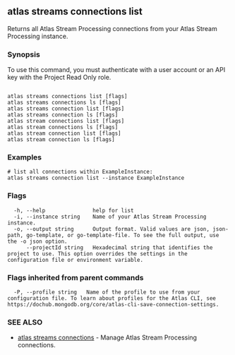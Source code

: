 ## atlas streams connections list

Returns all Atlas Stream Processing connections from your Atlas Stream Processing instance.


### Synopsis

To use this command, you must authenticate with a user account or an API key with the Project Read Only role.



```

atlas streams connections list [flags]
atlas streams connections ls [flags]
atlas streams connection list [flags]
atlas streams connection ls [flags]
atlas stream connections list [flags]
atlas stream connections ls [flags]
atlas stream connection list [flags]
atlas stream connection ls [flags]
```

### Examples

```
# list all connections within ExampleInstance:
atlas streams connection list --instance ExampleInstance

```


### Flags

```
  -h, --help               help for list
  -i, --instance string    Name of your Atlas Stream Processing instance.
  -o, --output string      Output format. Valid values are json, json-path, go-template, or go-template-file. To see the full output, use the -o json option.
      --projectId string   Hexadecimal string that identifies the project to use. This option overrides the settings in the configuration file or environment variable.

```


### Flags inherited from parent commands

```
  -P, --profile string   Name of the profile to use from your configuration file. To learn about profiles for the Atlas CLI, see https://dochub.mongodb.org/core/atlas-cli-save-connection-settings.

```

### SEE ALSO


* [atlas streams connections](atlas_streams_connections.md)	- Manage Atlas Stream Processing connections.



